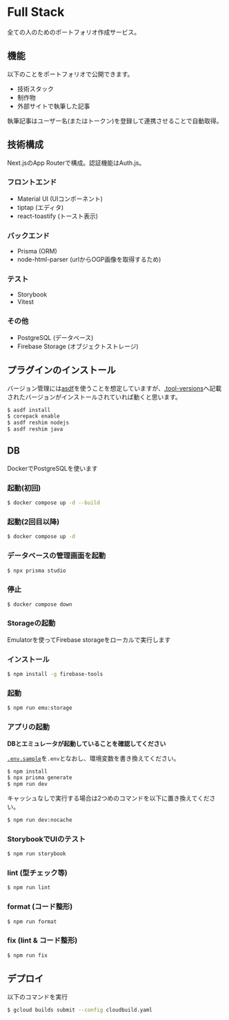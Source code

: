 # Full Stack

全ての人のためのポートフォリオ作成サービス。

## 機能

以下のことをポートフォリオで公開できます。

- 技術スタック
- 制作物
- 外部サイトで執筆した記事

執筆記事はユーザー名(またはトークン)を登録して連携させることで自動取得。

## 技術構成

Next.jsのApp Routerで構成。認証機能はAuth.js。

### フロントエンド

- Material UI (UIコンポーネント)
- tiptap (エディタ)
- react-toastify (トースト表示)

### バックエンド

- Prisma (ORM)
- node-html-parser (urlからOGP画像を取得するため)

### テスト

- Storybook
- Vitest

### その他

- PostgreSQL (データベース)
- Firebase Storage (オブジェクトストレージ)

## プラグインのインストール

バージョン管理には[asdf](https://asdf-vm.com)を使うことを想定していますが、[.tool-versions](./.tool-versions)へ記載されたバージョンがインストールされていれば動くと思います。

```bash
$ asdf install
$ corepack enable
$ asdf reshim nodejs
$ asdf reshim java
```

## DB

DockerでPostgreSQLを使います

### 起動(初回)

```bash
$ docker compose up -d --build
```

### 起動(2回目以降)

```bash
$ docker compose up -d
```

### データベースの管理画面を起動

```bash
$ npx prisma studio
```

### 停止

```bash
$ docker compose down
```

### Storageの起動

Emulatorを使ってFirebase storageをローカルで実行します

### インストール

```bash
$ npm install -g firebase-tools
```

### 起動

```bash
$ npm run emu:storage
```

### アプリの起動

**DBとエミュレータが起動していることを確認してください**

[`.env.sample`](./.env.sample)を`.env`となおし、環境変数を書き換えてください。

```bash
$ npm install
$ npx prisma generate
$ npm run dev
```

キャッシュなしで実行する場合は2つめのコマンドを以下に置き換えてください。

```bash
$ npm run dev:nocache
```

### StorybookでUIのテスト

```bash
$ npm run storybook
```

### lint (型チェック等)

```bash
$ npm run lint
```

### format (コード整形)

```bash
$ npm run format
```

### fix (lint & コード整形)

```bash
$ npm run fix
```

## デプロイ

以下のコマンドを実行

```bash
$ gcloud builds submit --config cloudbuild.yaml
```
